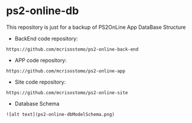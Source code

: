 ps2-online-db
=====

This repository is just for a backup of PS2OnLine App DataBase Structure

- BackEnd code repository:
```
https://github.com/mcrisostomo/ps2-online-back-end
```

- APP code repository:
```
https://github.com/mcrisostomo/ps2-online-app
```

- Site code repository:
```
https://github.com/mcrisostomo/ps2-online-site
```

- Database Schema
```
![alt text](ps2-online-dbModelSchema.png)
```
